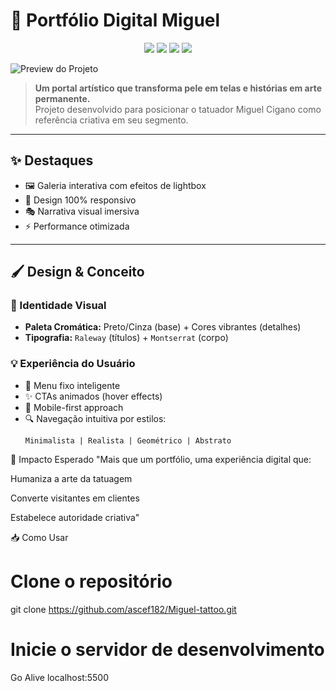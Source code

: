# 🎨 Portfólio Digital Miguel 

<div align="center">
  <img src="https://img.shields.io/badge/HTML5-E34F26?style=for-the-badge&logo=html5&logoColor=white">
  <img src="https://img.shields.io/badge/CSS3-1572B6?style=for-the-badge&logo=css3&logoColor=white">
  <img src="https://img.shields.io/badge/JavaScript-F7DF1E?style=for-the-badge&logo=javascript&logoColor=black">
  <img src="https://img.shields.io/badge/Bootstrap-7952B3?style=for-the-badge&logo=bootstrap&logoColor=white">
</div>

![Preview do Projeto](link-para-imagem-de-destaque.gif)

> **Um portal artístico que transforma pele em telas e histórias em arte permanente.**  
> Projeto desenvolvido para posicionar o tatuador Miguel Cigano como referência criativa em seu segmento.

---

## ✨ Destaques
- 🖼️ Galeria interativa com efeitos de lightbox  
- 📱 Design 100% responsivo  
- 🎭 Narrativa visual imersiva  
- ⚡ Performance otimizada  

---

## 🖌️ Design & Conceito

### 🎨 Identidade Visual
- **Paleta Cromática:** Preto/Cinza (base) + Cores vibrantes (detalhes)
- **Tipografia:** `Raleway` (títulos) + `Montserrat` (corpo)

### 💡 Experiência do Usuário
- 🧭 Menu fixo inteligente
- ✨ CTAs animados (hover effects)
- 📲 Mobile-first approach
- 🔍 Navegação intuitiva por estilos:
  ```plaintext
  Minimalista | Realista | Geométrico | Abstrato
🌟 Impacto Esperado
"Mais que um portfólio, uma experiência digital que:

Humaniza a arte da tatuagem

Converte visitantes em clientes

Estabelece autoridade criativa"

📥 Como Usar

# Clone o repositório
git clone https://github.com/ascef182/Miguel-tattoo.git


# Inicie o servidor de desenvolvimento
Go Alive
localhost:5500

